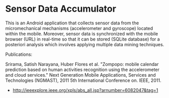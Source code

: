 Sensor Data Accumulator
================

This is an Android application that collects sensor data from the micromechanical mechanisms (accelerometer and gyroscope) located within the mobile. Moreover, sensor data is synchronized with the mobile browser (URL) in real-time so that it can be stored (SQLite database) for a posteriori analysis which involves applying multiple data mining techniques.

Publications: 

Srirama, Satish Narayana, Huber Flores et al. "Zompopo: mobile calendar prediction based on human activities recognition using the accelerometer and cloud services." Next Generation Mobile Applications, Services and Technologies (NGMAST), 2011 5th International Conference on. IEEE, 2011.
- http://ieeexplore.ieee.org/xpls/abs_all.jsp?arnumber=6082047&tag=1



